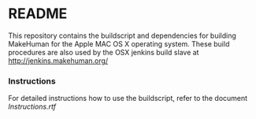 # README #

This repository contains the buildscript and dependencies for building MakeHuman for the Apple MAC OS X operating system.
These build procedures are also used by the OSX jenkins build slave at http://jenkins.makehuman.org/

### Instructions ###

For detailed instructions how to use the buildscript, refer to the document *Instructions.rtf*